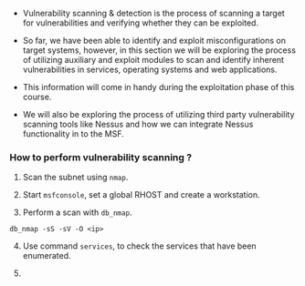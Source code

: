 
+ Vulnerability scanning & detection is the process of scanning a target for
vulnerabilities and verifying whether they can be exploited.

+ So far, we have been able to identify and exploit misconfigurations on target
systems, however, in this section we will be exploring the process of utilizing
auxiliary and exploit modules to scan and identify inherent vulnerabilities in
services, operating systems and web applications.

+ This information will come in handy during the exploitation phase of this course.

+ We will also be exploring the process of utilizing third party vulnerability scanning
tools like Nessus and how we can integrate Nessus functionality in to the MSF.

### How to perform vulnerability scanning ?

1. Scan the subnet using `nmap`.

2. Start `msfconsole`, set a global RHOST and create a workstation. 

3. Perform a scan with `db_nmap`.
```
db_nmap -sS -sV -O <ip>
```

4. Use command `services`, to check the services that have been enumerated.

5. 